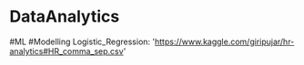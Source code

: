 # DataAnalytics
#ML
#Modelling
Logistic_Regression: 'https://www.kaggle.com/giripujar/hr-analytics#HR_comma_sep.csv'
